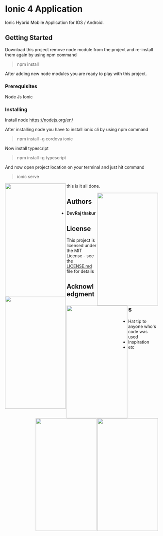 # Ionic 4 Application

Ionic Hybrid Mobile Application for IOS / Android.

## Getting Started

Download this project remove node module from the project and re-install them again by using npm command  
> npm install 

After adding new node modules you are ready to play with this project.

### Prerequisites

Node Js
Ionic

### Installing

Install node 
https://nodejs.org/en/

After installing node you have to install ionic cli by using npm command 
>npm install -g cordova ionic

Now install typescript
>npm install -g typescript

And now open project location on your terminal and just hit command
> ionic serve

this is it all done.
  <img align="left" width="200" height="370" src="https://user-images.githubusercontent.com/24736668/53560463-677bfc00-3b72-11e9-8b07-ed2f42d9e062.png">



  <img align="right" width="200" height="370" src="https://user-images.githubusercontent.com/24736668/53562497-8af57580-3b77-11e9-9a6e-6dd0667927e6.png">




  <img align="left" width="200" height="370" src="https://user-images.githubusercontent.com/24736668/53562501-8df06600-3b77-11e9-9868-fe54d00bb044.png">



  <img align="left"  width="200" height="370" src="https://user-images.githubusercontent.com/24736668/53560324-2257ca00-3b72-11e9-963f-315b890e2fc7.png">


  <img  align="right"  width="200" height="370" src="https://user-images.githubusercontent.com/24736668/53560435-5632ef80-3b72-11e9-916a-47f810bca1f7.png">


  <img  align="right" width="200" height="370" src="https://user-images.githubusercontent.com/24736668/53560443-5af7a380-3b72-11e9-914b-5f816382d95d.png">


## Authors

* **DevRaj thakur** 

## License

This project is licensed under the MIT License - see the [LICENSE.md](LICENSE.md) file for details

## Acknowledgments

* Hat tip to anyone who's code was used
* Inspiration
* etc





